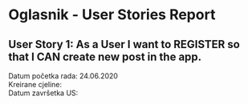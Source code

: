 # Oglasnik - User Stories Report

## User Story 1: As a User I want to REGISTER so that I CAN create new post in the app.
Datum početka rada: 24.06.2020 <br> 
Kreirane cjeline: <br>
Datum završetka US: <br>
